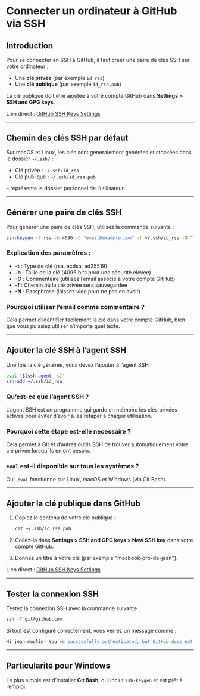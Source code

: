 # Connecter un ordinateur à GitHub via SSH

## Introduction

Pour se connecter en SSH à GitHub, il faut créer une paire de clés SSH sur votre ordinateur :

- Une **clé privée** (par exemple `id_rsa`)
- Une **clé publique** (par exemple `id_rsa.pub`)

La clé publique doit être ajoutée à votre compte GitHub dans **Settings > SSH and GPG keys**.

Lien direct : [GitHub SSH Keys Settings](https://github.com/settings/keys)

---

## Chemin des clés SSH par défaut

Sur macOS et Linux, les clés sont généralement générées et stockées dans le dossier `~/.ssh/` :

- Clé privée : `~/.ssh/id_rsa`
- Clé publique : `~/.ssh/id_rsa.pub`

`~` représente le dossier personnel de l’utilisateur.

---

## Générer une paire de clés SSH

Pour générer une paire de clés SSH, utilisez la commande suivante :

```bash
ssh-keygen -t rsa -b 4096 -C "email@example.com" -f ~/.ssh/id_rsa -N ""
```

### Explication des paramètres :

- **-t** : Type de clé (rsa, ecdsa, ed25519)
- **-b** : Taille de la clé (4096 bits pour une sécurité élevée)
- **-C** : Commentaire (utilisez l’email associé à votre compte GitHub)
- **-f** : Chemin où la clé privée sera sauvegardée
- **-N** : Passphrase (laissez vide pour ne pas en avoir)

### Pourquoi utiliser l’email comme commentaire ?

Cela permet d’identifier facilement la clé dans votre compte GitHub, bien que vous puissiez utiliser n’importe quel texte.

---

## Ajouter la clé SSH à l’agent SSH

Une fois la clé générée, vous devez l’ajouter à l’agent SSH :

```bash
eval "$(ssh-agent -s)"
ssh-add ~/.ssh/id_rsa
```

### Qu’est-ce que l’agent SSH ?

L’agent SSH est un programme qui garde en mémoire les clés privées actives pour éviter d’avoir à les retaper à chaque utilisation.

### Pourquoi cette étape est-elle nécessaire ?

Cela permet à Git et d’autres outils SSH de trouver automatiquement votre clé privée lorsqu’ils en ont besoin.

### `eval` est-il disponible sur tous les systèmes ?

Oui, `eval` fonctionne sur Linux, macOS et Windows (via Git Bash).

---

## Ajouter la clé publique dans GitHub

1. Copiez le contenu de votre clé publique :

   ```bash
   cat ~/.ssh/id_rsa.pub
   ```

2. Collez-la dans **Settings > SSH and GPG keys > New SSH key** dans votre compte GitHub.
3. Donnez un titre à votre clé (par exemple "macbook-pro-de-jean").

Lien direct : [GitHub SSH Keys Settings](https://github.com/settings/keys)

---

## Tester la connexion SSH

Testez la connexion SSH avec la commande suivante :

```bash
ssh -T git@github.com
```

Si tout est configuré correctement, vous verrez un message comme :

```bash
Hi jean-moulin! You've successfully authenticated, but GitHub does not provide shell access.
```

---

## Particularité pour Windows

Le plus simple est d’installer **Git Bash**, qui inclut `ssh-keygen` et est prêt à l’emploi.
